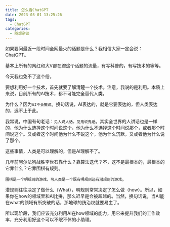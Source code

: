 ```yaml
---
title: 怎么看ChatGPT
date: 2023-03-01 13:25:26
tags: 
  - ChatGPT
categories:
  - 随想杂谈
---
```


如果要问最近一段时间全网最火的话题是什么？我相信大家一定会说：ChatGPT。
<!--more-->

基本上所有的网红和大V都在蹭这个话题的流量，有写科普的，有写技术的等等。

今天我也免不了这个俗。

要想利用好一个技术，首先就要了解清楚一个技术。注意，我说的是利用。本质上来说，目前所有的AI技术，都不可能完全替代人类。

为什么？因为`AI不会撒谎`。换句话说，AI表达的，就是它要表达的，但人类表达的，远不止于此。

我常说，中国有句老话：`见人说人话，见鬼说鬼话`。其实全世界的人讲话也是一样的，他为什么选择这个时间说这个，他为什么不选择这个时间说那个，或者那个时间说这个。又或者这个时间他为什么不说这个，他为什么沉默，又或者他为什么说了那个。

这些事情，人类是可以理解的，但是AI理解不了。

几年前阿尔法狗战胜李世石靠什么？靠算法迭代？不，这不是最根本的，最根本的它靠什么？它靠围棋有规则。

`围棋是一个明规则的游戏，可人类是一个既有明规则还有潜规则的游戏`。

潜规则往往决定了做什么（What），明规则常常决定了怎么做（how）。所以，如果你在how的领域里和AI比拼，那么迟早是会被超越的。当然，换句话说，当AI能在what的领域有所突破的话，那地球的统治权就要易主了。

所以现阶段，我们应该充分利用AI在how领域的能力，用它来提升我们的工作效率，充分利用好这个可以不眠不休的小助理。